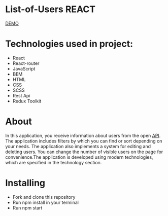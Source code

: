 # List-of-Users REACT

[DEMO](https://dimakotovich.github.io/List-of-Users/)

# Technologies used in project:
- React
- React-router
- JavaScript
- BEM
- HTML
- CSS
- SCSS
- Rest Api
- Redux Toolkit

# About
In this application, you receive information about users from the open [API](https://randomuser.me/). The application includes filters by which you can find or sort depending on your needs. The application also implements a system for editing and deleting users. You can change the number of visible users on the page for convenience.The application is developed using modern technologies, which are specified in the technology section.
 
# Installing
- Fork and clone this repository
- Run npm install in your terminal
- Run npm start
